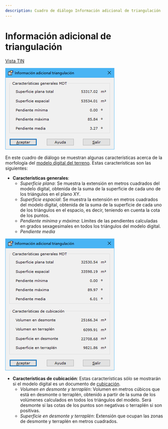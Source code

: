 ```yaml
---
description: Cuadro de diálogo Información adicional de triangulación
---
```


# Información adicional de triangulación

[ Vista TIN](../fichas-de-herramientas/ficha-de-herramientas-edicion-tin/vista-tin.md)

![Cuadro de di&#xE1;logo Informaci&#xF3;n adicional de triangulaci&#xF3;n](../../.gitbook/assets/image%20%2863%29.png)

En este cuadro de diálogo se muestran algunas características acerca de la morfología del [modelo digital del terreno](../como.../como-triangulacion.md). Estas características son las siguientes:

* **Características generales**:
  * _Superficie plana_: Se muestra la extensión en metros cuadrados del modelo digital, obtenida de la suma de la superficie de cada uno de los triángulos en el plano XY.
  * _Superficie espacial_: Se muestra la extensión en metros cuadrados del modelo digital, obtenida de la suma de la superficie de cada uno de los triángulos en el espacio, es decir, teniendo en cuenta la cota de los puntos.
  * _Pendiente mínima y máxima_: Límites de las pendientes calculadas en grados sexagesimales en todos los triángulos del modelo digital.
  * _Pendiente media_

![Cuadro de di&#xE1;logo Informaci&#xF3;n adicional de triangulaci&#xF3;n de cubicaci&#xF3;n](../../.gitbook/assets/image%20%2847%29.png)

* **Características de cubicación**: Estas características sólo se mostrarán si el modelo digital es un documento de [cubicación](../como.../como-cubicacion.md).
  * _Volumen en desmonte y terraplén_: Volumen en metros cúbicos que está en desmonte o terraplén, obtenido a partir de la suma de los volúmenes calculados en todos los triángulos del modelo. Será desmonte si las cotas de los puntos son negativas o terraplén si son positivas.
  * _Superficie en desmonte y terraplén_: Extensión que ocupan las zonas de desmonte y terraplén en metros cuadrados.

